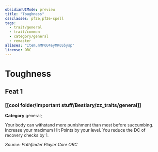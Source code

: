 ```yaml
---
obsidianUIMode: preview
title: "Toughness"
cssclasses: pf2e,pf2e-spell
tags:
  - trait/general
  - trait/common
  - category/general
  - remaster
aliases: "Item.mMPOU4eyMK0Sbysp"
license: ORC
---
```

# Toughness
## Feat 1
### [[cool folder/Important stuff/Bestiary/zz_traits/general]]

**Category** general; 




Your body can withstand more punishment than most before succumbing. Increase your maximum Hit Points by your level. You reduce the DC of recovery checks by 1.

*Source: Pathfinder Player Core*
*ORC*